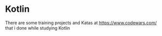# Kotlin

There are some training projects and Katas at https://www.codewars.com/ that i done while studying Kotlin
